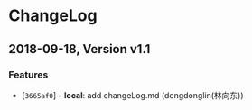 # ChangeLog

## 2018-09-18, Version  v1.1



### Features

 - [```3665af0```] __-__ __local__: add changeLog.md (dongdonglin(林向东))




